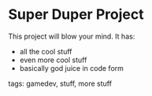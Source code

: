 # Super Duper Project

This project will blow your mind. It has:
- all the cool stuff
- even more cool stuff
- basically god juice in code form

tags: gamedev, stuff, more stuff
